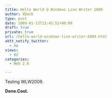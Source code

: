 ```yaml
---
title: Hello World @ Windows Live Writer 2009
author: XDash
type: post
date: 2009-01-13T13:45:52+00:00
draft: true
private: true
url: /hello-world-windows-live-writer-2009.html
aktt_notify_twitter:
  - no
views:
  - 82
categories:
  - Web 2.0

---
```

Testing WLW2009.

**Done.Cool.**